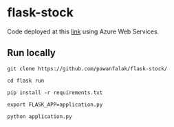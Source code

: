 # flask-stock

Code deployed at this [link](http://devengersstocking.azurewebsites.net/home) using Azure Web Services.

## Run locally

`git clone https://github.com/pawanfalak/flask-stock/`

`cd flask run`

`pip install -r requirements.txt`

`export FLASK_APP=application.py`

`python application.py`

